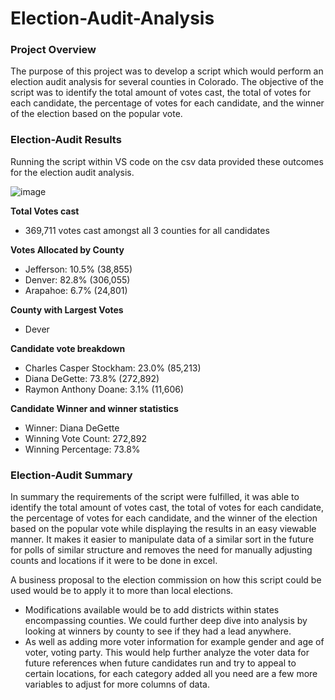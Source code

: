 # Election-Audit-Analysis
### Project Overview

The purpose of this project was to develop a script which would perform an election audit analysis for several counties in Colorado. The objective of the script was to identify the total amount of votes cast, the total of votes for each candidate, the percentage of votes for each candidate, and the winner of the election based on the popular vote.

### Election-Audit Results 

Running the script within VS code on the csv data provided these outcomes for the election audit analysis.

![image](https://user-images.githubusercontent.com/85713568/136492817-241e3b06-b2ed-47a0-8fdf-733c14f7969c.png)

**Total Votes cast**
* 369,711 votes cast amongst all 3 counties for all candidates

**Votes Allocated by County**
* Jefferson: 10.5% (38,855)
* Denver: 82.8% (306,055)
* Arapahoe: 6.7% (24,801)

**County with Largest Votes**
* Dever

**Candidate vote breakdown**
* Charles Casper Stockham: 23.0% (85,213)
* Diana DeGette: 73.8% (272,892)
* Raymon Anthony Doane: 3.1% (11,606)

**Candidate Winner and winner statistics**
* Winner: Diana DeGette
* Winning Vote Count: 272,892
* Winning Percentage: 73.8%

### Election-Audit Summary

In summary the requirements of the script were fulfilled, it was able to identify the total amount of votes cast, the total of votes for each candidate, the percentage of votes for each candidate, and the winner of the election based on the popular vote while displaying the results in an easy viewable manner. It makes it easier to manipulate data of a similar sort in the future for polls of similar structure and removes the need for manually adjusting counts and locations if it were to be done in excel. 

A business proposal to the election commission on how this script could be used would be to apply it to more than local elections.
* Modifications available would be to add districts within states encompassing counties. We could further deep dive into analysis by looking at winners by county to see if they had a lead anywhere.
* As well as adding more voter information for example gender and age of voter, voting party. This would help further analyze the voter data for future references when future candidates run and try to appeal to certain locations, for each category added all you need are a few more variables to adjust for more columns of data.
